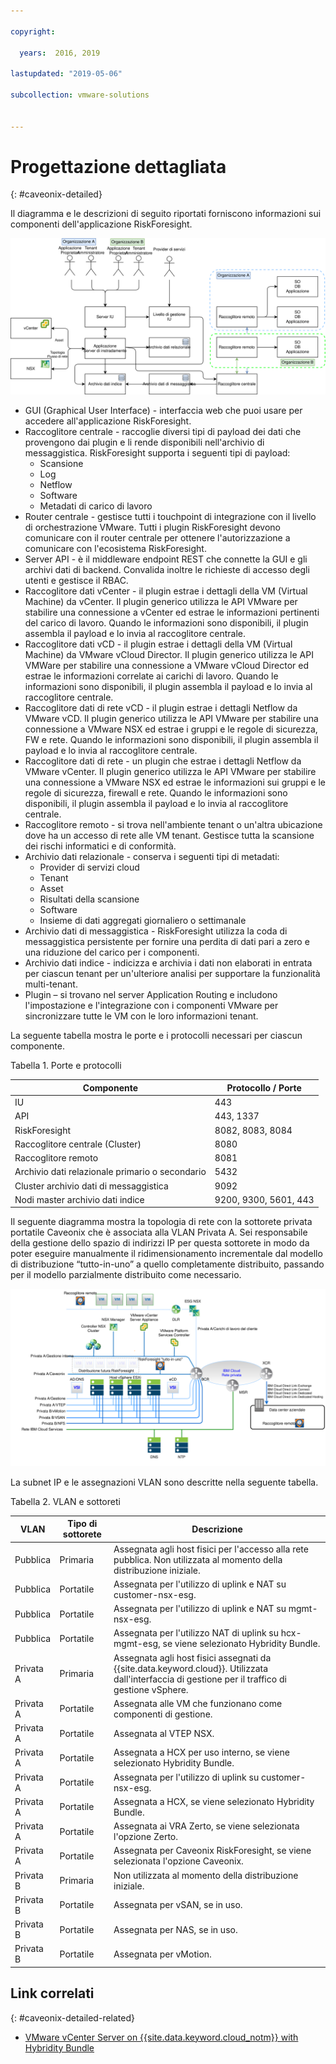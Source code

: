 ```yaml
---

copyright:

  years:  2016, 2019

lastupdated: "2019-05-06"

subcollection: vmware-solutions


---
```


# Progettazione dettagliata
{: #caveonix-detailed}

Il diagramma e le descrizioni di seguito riportati forniscono informazioni sui componenti dell'applicazione RiskForesight.

![Componenti dell'applicazione](../../images/caveonix-app-components.svg "Componenti dell'applicazione")


-	GUI (Graphical User Interface) - interfaccia web che puoi usare per accedere all'applicazione RiskForesight.
-	Raccoglitore centrale - raccoglie diversi tipi di payload dei dati che provengono dai plugin e li rende disponibili nell'archivio di messaggistica. RiskForesight supporta i seguenti tipi di payload:
    - Scansione
    - Log
    - Netflow
    - Software
    - Metadati di carico di lavoro
- Router centrale - gestisce tutti i touchpoint di integrazione con il livello di orchestrazione VMware. Tutti i plugin RiskForesight devono comunicare con il router centrale per ottenere l'autorizzazione a comunicare con l'ecosistema RiskForesight.
-	Server API - è il middleware endpoint REST che connette la GUI e gli archivi dati di backend. Convalida inoltre le richieste di accesso degli utenti e gestisce il RBAC.
-	Raccoglitore dati vCenter - il plugin estrae i dettagli della VM (Virtual Machine) da vCenter. Il plugin generico utilizza le API VMware per stabilire una connessione a vCenter ed estrae le informazioni pertinenti del carico di lavoro. Quando le informazioni sono disponibili, il plugin assembla il payload e lo invia al raccoglitore centrale.
-	Raccoglitore dati vCD - il plugin estrae i dettagli della VM (Virtual Machine) da VMware vCloud Director. Il plugin generico utilizza le API VMWare per stabilire una connessione a VMware vCloud Director ed estrae le informazioni correlate ai carichi di lavoro. Quando le informazioni sono disponibili, il plugin assembla il payload e lo invia al raccoglitore centrale.
-	Raccoglitore dati di rete vCD - il plugin estrae i dettagli Netflow da VMware vCD. Il plugin generico utilizza le API VMware per stabilire una connessione a VMware NSX ed estrae i gruppi e le regole di sicurezza, FW e rete. Quando le informazioni sono disponibili, il plugin assembla il payload e lo invia al raccoglitore centrale.
-	Raccoglitore dati di rete - un plugin che estrae i dettagli Netflow da VMware vCenter. Il plugin generico utilizza le API VMware per stabilire una connessione a VMware NSX ed estrae le informazioni sui gruppi e le regole di sicurezza, firewall e rete. Quando le informazioni sono disponibili, il plugin assembla il payload e lo invia al raccoglitore centrale.
-	Raccoglitore remoto - si trova nell'ambiente tenant o un'altra ubicazione dove ha un accesso di rete alle VM tenant. Gestisce tutta la scansione dei rischi informatici e di conformità.
-	Archivio dati relazionale - conserva i seguenti tipi di metadati:
    - Provider di servizi cloud
    - Tenant
    - Asset
    - Risultati della scansione
    - Software
    - Insieme di dati aggregati giornaliero o settimanale
- Archivio dati di messaggistica - RiskForesight utilizza la coda di messaggistica persistente per fornire una perdita di dati pari a zero e una riduzione del carico per i componenti.
- Archivio dati indice - indicizza e archivia i dati non elaborati in entrata per ciascun tenant per un'ulteriore analisi per supportare la funzionalità multi-tenant.
- Plugin – si trovano nel server Application Routing e includono l'impostazione e l'integrazione con i componenti VMware per sincronizzare tutte le VM con le loro informazioni tenant.

La seguente tabella mostra le porte e i protocolli necessari per ciascun componente.

Tabella 1. Porte e protocolli

|Componente	|Protocollo / Porte|
|---|---|
|IU|443|
|API|443, 1337|
|RiskForesight|8082, 8083, 8084|
|Raccoglitore centrale (Cluster)|8080|
|Raccoglitore remoto|8081|
|Archivio dati relazionale primario o secondario|5432|
|Cluster archivio dati di messaggistica|9092|
|Nodi master archivio dati indice|9200, 9300, 5601, 443|

Il seguente diagramma mostra la topologia di rete con la sottorete privata portatile Caveonix che è associata alla VLAN Privata A. Sei responsabile della gestione dello spazio di indirizzi IP per questa sottorete in modo da poter eseguire manualmente il ridimensionamento incrementale dal modello di distribuzione “tutto-in-uno” a quello completamente distribuito, passando per il modello parzialmente distribuito come necessario.

![Diagramma di rete](../../images/caveonix-network.svg "Diagramma di rete")

La subnet IP e le assegnazioni VLAN sono descritte nella seguente tabella.

Tabella 2. VLAN e sottoreti

|VLAN 	|Tipo di sottorete 	|Descrizione|
|---|---|---|
|Pubblica 	|Primaria 	|Assegnata agli host fisici per l'accesso alla rete pubblica. Non utilizzata al momento della distribuzione iniziale.|
|Pubblica	|Portatile 	|Assegnata per l'utilizzo di uplink e NAT su customer-nsx-esg.|
|Pubblica	|Portatile 	|Assegnata per l'utilizzo di uplink e NAT su mgmt-nsx-esg.|
|Pubblica	|Portatile 	|Assegnata per l'utilizzo NAT di uplink su hcx-mgmt-esg, se viene selezionato Hybridity Bundle.|
|Privata A 	|Primaria 	|Assegnata agli host fisici assegnati da {{site.data.keyword.cloud}}. Utilizzata dall'interfaccia di gestione per il traffico di gestione vSphere.|
|Privata A 	|Portatile 	|Assegnata alle VM che funzionano come componenti di gestione.|
|Privata A 	|Portatile 	|Assegnata al VTEP NSX.|
|Privata A 	|Portatile 	|Assegnata a HCX per uso interno, se viene selezionato Hybridity Bundle.|
|Privata A 	|Portatile 	|Assegnata per l'utilizzo di uplink su customer-nsx-esg.|
|Privata A 	|Portatile 	|Assegnata a HCX, se viene selezionato Hybridity Bundle.|
|Privata A 	|Portatile 	|Assegnata ai VRA Zerto, se viene selezionata l'opzione Zerto.|
|Privata A 	|Portatile 	|Assegnata per Caveonix RiskForesight, se viene selezionata l'opzione Caveonix.|
|Privata B	|Primaria	|Non utilizzata al momento della distribuzione iniziale.|
|Privata B 	|Portatile 	|Assegnata per vSAN, se in uso.|
|Privata B 	|Portatile 	|Assegnata per NAS, se in uso.|
|Privata B 	|Portatile 	|Assegnata per vMotion.|


## Link correlati
{: #caveonix-detailed-related}

* [VMware vCenter Server on {{site.data.keyword.cloud_notm}} with Hybridity Bundle](/docs/services/vmwaresolutions/archiref/vcs?topic=vmware-solutions-vcs-hybridity-intro)
